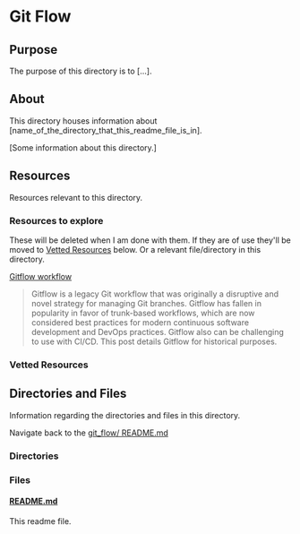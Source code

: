 # Git Flow

## Purpose

The purpose of this directory is to [...].

## About

This directory houses information about [name_of_the_directory_that_this_readme_file_is_in].

[Some information about this directory.]

## Resources

Resources relevant to this directory.

### Resources to explore

These will be deleted when I am done with them. If they are of use they'll be moved to [Vetted Resources](#vetted-resources) below. Or a relevant file/directory in this directory.

[Gitflow workflow](https://www.atlassian.com/git/tutorials/comparing-workflows/gitflow-workflow)

> Gitflow is a legacy Git workflow that was originally a disruptive and novel strategy for managing Git branches. Gitflow has fallen in popularity in favor of trunk-based workflows, which are now considered best practices for modern continuous software development and DevOps practices. Gitflow also can be challenging to use with CI/CD. This post details Gitflow for historical purposes.

### Vetted Resources

## Directories and Files

Information regarding the directories and files in this directory.

Navigate back to the [git_flow/ README.md](../README.md)

### Directories

<!-- #### [directory_name/](./path_to_directry)

[About_this_directory.]

[More_info_about_this_directory.]

The [directory_name/ README.md](./directory_name/README.md) file. -->

### Files

<!-- #### [name_of_other_file_in_here.extension]()

[About_this_file.]

[More_info_about_this_file.] -->

#### [README.md](./README.md)

This readme file.
